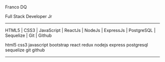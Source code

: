 Franco DQ

Full Stack Developer Jr

_________________________________
HTML5 | CSS3 | JavaScript | ReactJs | NodeJs | ExpressJs | PostgreSQL | Sequelize | Git | Github

html5 css3 javascript bootstrap react redux nodejs express postgresql sequelize git github

_________________________________
